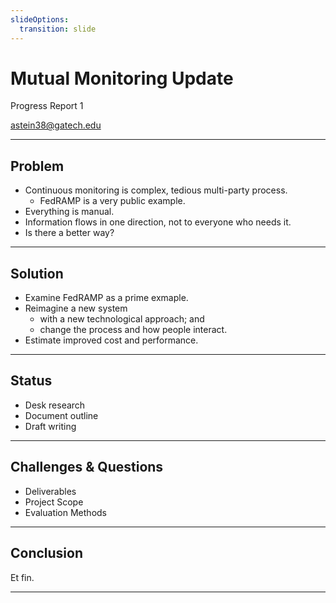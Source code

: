 ```yaml
---
slideOptions:
  transition: slide
---
```


# Mutual Monitoring Update

Progress Report 1

[astein38@gatech.edu](mailto:astein38@gatech.edu)

---

## Problem 

- Continuous monitoring is complex, tedious multi-party process.
    - FedRAMP is a very public example.
- Everything is manual.
- Information flows in one direction, not to everyone who needs it.
- Is there a better way?

---

## Solution

- Examine FedRAMP as a prime exmaple.
- Reimagine a new system
    - with a new technological approach; and
    - change the process and how people interact.
- Estimate improved cost and performance.

---

## Status

- Desk research
- Document outline
- Draft writing

---

## Challenges & Questions

- Deliverables
- Project Scope
- Evaluation Methods

---

## Conclusion

Et fin.

---

